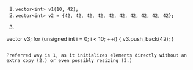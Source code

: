 1. `vector<int> v1(10, 42);`
2. `vector<int> v2 = {42, 42, 42, 42, 42, 42, 42, 42, 42, 42};`
3. ```cpp
vector<int> v3;
for (unsigned int i = 0; i < 10; ++i) {
    v3.push_back(42);
}
```

Preferred way is 1, as it initializes elements directly without an extra copy (2.) or even possibly resizing (3.)
